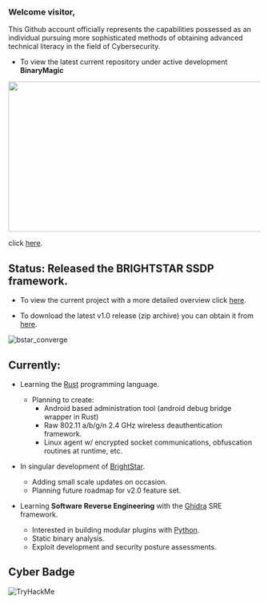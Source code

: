 ### Welcome visitor,

This Github account officially represents the capabilities possessed as an individual pursuing more sophisticated methods of obtaining advanced technical literacy in the field of Cybersecurity.

* <p>To view the latest current repository under active development <b>BinaryMagic</b> </p>

<img src="https://github.com/PlatinumVoyager/PlatinumVoyager/assets/116006542/489aa0dd-8657-4541-b5ce-febd7fc4022c" width=620 height=300>


<p>click <a href="https://github.com/PlatinumVoyager/BinaryMagic">here</a>.</p>

## Status: Released the BRIGHTSTAR SSDP framework.

* <p>To view the current project with a more detailed overview click <a href="https://github.com/PlatinumVoyager/BrightStar">here</a>.</p>
* <p>To download the latest v1.0 release (zip archive) you can obtain it from <a href="https://github.com/PlatinumVoyager/BrightStar/releases/tag/v1.0">here</a>.</p>

![bstar_converge](https://github.com/PlatinumVoyager/PlatinumVoyager/assets/116006542/c5786883-6e0b-47e5-94e8-d892f2166631)

## Currently:

* Learning the [Rust](https://www.rust-lang.org/) programming language.
  * Planning to create:
    * Android based administration tool (android debug bridge wrapper in Rust)
    * Raw 802.11 a/b/g/n 2.4 GHz wireless deauthentication framework.
    * Linux agent w/ encrypted socket communications, obfuscation routines at runtime, etc.
    
* In singular development of [BrightStar](https://github.com/PlatinumVoyager/BrightStar).
  * Adding small scale updates on occasion.
  * Planning future roadmap for v2.0 feature set.
 
* Learning **Software Reverse Engineering** with the [Ghidra](https://ghidra-sre.org/) SRE framework.
  * Interested in building modular plugins with [Python](https://www.python.org/about/).
  * Static binary analysis.
  * Exploit development and security posture assessments.
 
 
## Cyber Badge
<img src="https://tryhackme-badges.s3.amazonaws.com/PlatinumVoyager.png" alt="TryHackMe">
